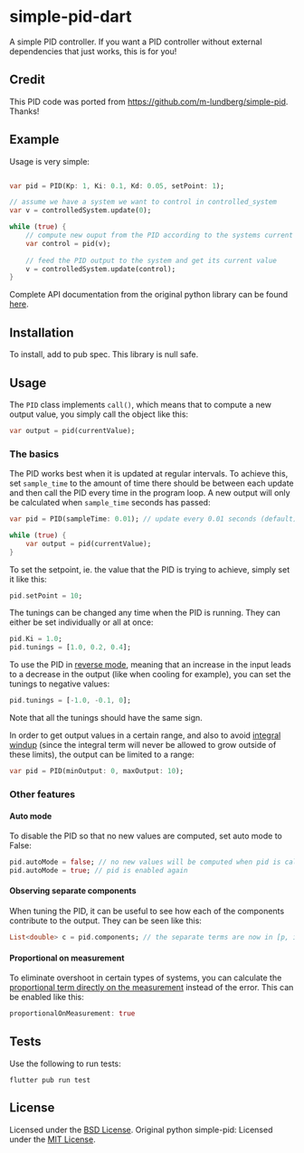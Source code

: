 # simple-pid-dart
A simple PID controller. If you want a PID controller without external dependencies that just works, this is for you!

## Credit
This PID code was ported from https://github.com/m-lundberg/simple-pid. Thanks!

## Example
Usage is very simple:

```dart

var pid = PID(Kp: 1, Ki: 0.1, Kd: 0.05, setPoint: 1);

// assume we have a system we want to control in controlled_system
var v = controlledSystem.update(0);

while (true) {
    // compute new ouput from the PID according to the systems current value
    var control = pid(v);
    
    // feed the PID output to the system and get its current value
    v = controlledSystem.update(control);
}
```

Complete API documentation from the original python library can be found [here](https://simple-pid.readthedocs.io/en/latest/simple_pid.html#module-simple_pid.PID).

## Installation
To install, add to pub spec.
This library is null safe.

## Usage
The `PID` class implements `call()`, which means that to compute a new output value, you simply call the object like this:
```dart
var output = pid(currentValue);
```

### The basics
The PID works best when it is updated at regular intervals. To achieve this, set `sample_time` to the amount of time there should be between each update and then call the PID every time in the program loop. A new output will only be calculated when `sample_time` seconds has passed:
```dart
var pid = PID(sampleTime: 0.01); // update every 0.01 seconds (default)

while (true) {
    var output = pid(currentValue);
}
```

To set the setpoint, ie. the value that the PID is trying to achieve, simply set it like this:
```dart
pid.setPoint = 10;
```

The tunings can be changed any time when the PID is running. They can either be set individually or all at once:
```dart
pid.Ki = 1.0;
pid.tunings = [1.0, 0.2, 0.4];
```

To use the PID in [reverse mode](http://brettbeauregard.com/blog/2011/04/improving-the-beginners-pid-direction/), meaning that an increase in the input leads to a decrease in the output (like when cooling for example), you can set the tunings to negative values:

```dart
pid.tunings = [-1.0, -0.1, 0];
```

Note that all the tunings should have the same sign.

In order to get output values in a certain range, and also to avoid [integral windup](https://en.wikipedia.org/wiki/Integral_windup) (since the integral term will never be allowed to grow outside of these limits), the output can be limited to a range:
```dart
var pid = PID(minOutput: 0, maxOutput: 10);
```

### Other features
#### Auto mode
To disable the PID so that no new values are computed, set auto mode to False:
```dart
pid.autoMode = false; // no new values will be computed when pid is called
pid.autoMode = true; // pid is enabled again
```


#### Observing separate components
When tuning the PID, it can be useful to see how each of the components contribute to the output. They can be seen like this:
```dart
List<double> c = pid.components; // the separate terms are now in [p, i, d]
```

#### Proportional on measurement
To eliminate overshoot in certain types of systems, you can calculate the [proportional term directly on the measurement](http://brettbeauregard.com/blog/2017/06/introducing-proportional-on-measurement/) instead of the error. This can be enabled like this:
```dart
proportionalOnMeasurement: true
```

## Tests
Use the following to run tests:
```
flutter pub run test
```

## License
Licensed under the [BSD License](https://github.com/cthurston/simple-pid-dart/blob/master/LICENSE).
Original python simple-pid: Licensed under the [MIT License](https://github.com/m-lundberg/simple-pid/blob/master/LICENSE.md).